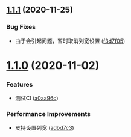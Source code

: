 ## [1.1.1](https://github.com/d2-projects/vue-table-export/compare/v1.1.0...v1.1.1) (2020-11-25)


### Bug Fixes

* 由于会引起问题，暂时取消列宽设置 ([f3d7f05](https://github.com/d2-projects/vue-table-export/commit/f3d7f051f2ee74294e6f4b7229492bd560b73245))

# [1.1.0](https://github.com/d2-projects/vue-table-export/compare/v1.0.1...v1.1.0) (2020-11-02)


### Features

* 测试CI ([a0aa96c](https://github.com/d2-projects/vue-table-export/commit/a0aa96c1fb79be3b8475f2324f2776c18259614f))


### Performance Improvements

* 支持设置列宽 ([adbd7c3](https://github.com/d2-projects/vue-table-export/commit/adbd7c35aa172d0b7e9eda9455bdda2d3db466e3))
